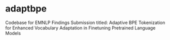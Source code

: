 # adaptbpe
Codebase for EMNLP Findings Submission titled: Adaptive BPE Tokenization for Enhanced Vocabulary Adaptation in Finetuning Pretrained Language Models
